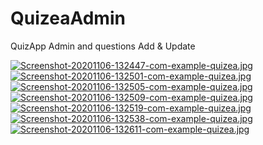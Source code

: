 # QuizeaAdmin
QuizApp Admin and questions Add &amp; Update


[![Screenshot-20201106-132447-com-example-quizea.jpg](https://i.postimg.cc/Wprj65ft/Screenshot-20201106-132447-com-example-quizea.jpg)](https://postimg.cc/G9cZbxR1)
[![Screenshot-20201106-132501-com-example-quizea.jpg](https://i.postimg.cc/NfBh8BHP/Screenshot-20201106-132501-com-example-quizea.jpg)](https://postimg.cc/HjZPdG3Q)
[![Screenshot-20201106-132505-com-example-quizea.jpg](https://i.postimg.cc/5tZTXVJg/Screenshot-20201106-132505-com-example-quizea.jpg)](https://postimg.cc/jW4Z1BLn)
[![Screenshot-20201106-132509-com-example-quizea.jpg](https://i.postimg.cc/TYCsrmGp/Screenshot-20201106-132509-com-example-quizea.jpg)](https://postimg.cc/7fJX455k)
[![Screenshot-20201106-132519-com-example-quizea.jpg](https://i.postimg.cc/XYPDPbrW/Screenshot-20201106-132519-com-example-quizea.jpg)](https://postimg.cc/0zpf6hGX)
[![Screenshot-20201106-132538-com-example-quizea.jpg](https://i.postimg.cc/85Sw8PD2/Screenshot-20201106-132538-com-example-quizea.jpg)](https://postimg.cc/gwg38pxs)
[![Screenshot-20201106-132611-com-example-quizea.jpg](https://i.postimg.cc/Wz97JGrV/Screenshot-20201106-132611-com-example-quizea.jpg)](https://postimg.cc/PvwDg82V)
